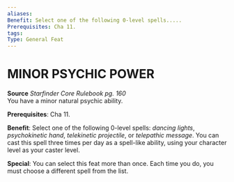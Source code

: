 ```yaml
---
aliases: 
Benefit: Select one of the following 0-level spells.....
Prerequisites: Cha 11.
tags: 
Type: General Feat
---
```

# MINOR PSYCHIC POWER
**Source** _Starfinder Core Rulebook pg. 160_  
You have a minor natural psychic ability.

**Prerequisites**: Cha 11.

**Benefit**: Select one of the following 0-level spells: _dancing lights_, _psychokinetic hand_, _telekinetic projectile_, or _telepathic message_. You can cast this spell three times per day as a spell-like ability, using your character level as your caster level.

**Special**: You can select this feat more than once. Each time you do, you must choose a different spell from the list.